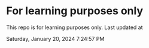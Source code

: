 # For learning purposes only
This repo is for learning purposes only.
Last updated at

Saturday, January 20, 2024 7:24:57 PM


